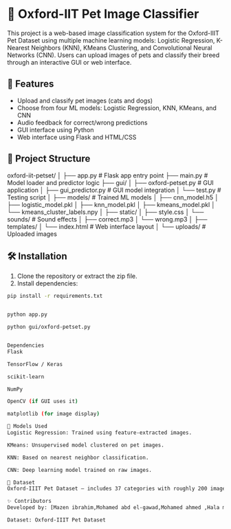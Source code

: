 # 🐾 Oxford-IIT Pet Image Classifier

This project is a web-based image classification system for the Oxford-IIIT Pet Dataset using multiple machine learning models: Logistic Regression, K-Nearest Neighbors (KNN), KMeans Clustering, and Convolutional Neural Networks (CNN). Users can upload images of pets and classify their breed through an interactive GUI or web interface.

## 🧠 Features

- Upload and classify pet images (cats and dogs)
- Choose from four ML models: Logistic Regression, KNN, KMeans, and CNN
- Audio feedback for correct/wrong predictions
- GUI interface using Python
- Web interface using Flask and HTML/CSS

## 📁 Project Structure

oxford-iit-petset/
│
├── app.py # Flask app entry point
├── main.py # Model loader and predictor logic
├── gui/
│ ├── oxford-petset.py # GUI application
│ ├── gui_predictor.py # GUI model integration
│ └── test.py # Testing script
│
├── models/ # Trained ML models
│ ├── cnn_model.h5
│ ├── logistic_model.pkl
│ ├── knn_model.pkl
│ ├── kmeans_model.pkl
│ └── kmeans_cluster_labels.npy
│
├── static/
│ ├── style.css
│ └── sounds/ # Sound effects
│ ├── correct.mp3
│ └── wrong.mp3
│
├── templates/
│ └── index.html # Web interface layout
│
└── uploads/ # Uploaded images


## 🛠️ Installation

1. Clone the repository or extract the zip file.
2. Install dependencies:
```bash
pip install -r requirements.txt


python app.py

python gui/oxford-petset.py


Dependencies
Flask

TensorFlow / Keras

scikit-learn

NumPy

OpenCV (if GUI uses it)

matplotlib (for image display)

🧪 Models Used
Logistic Regression: Trained using feature-extracted images.

KMeans: Unsupervised model clustered on pet images.

KNN: Based on nearest neighbor classification.

CNN: Deep learning model trained on raw images.

📸 Dataset
Oxford-IIIT Pet Dataset — includes 37 categories with roughly 200 images each of cats and dogs.

✨ Contributors
Developed by: [Mazen ibrahim,Mohamed abd el-gawad,Mohamed ahmed ,Hala mazen]

Dataset: Oxford-IIIT Pet Dataset

